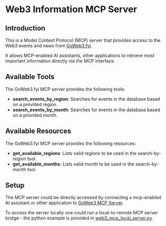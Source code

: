 # Web3 Information MCP Server

## Introduction

This is a Model Context Protocol (MCP) server that provides access to the Web3 events and news from [GoWeb3.fyi](https://goweb3.fyi).

It allows MCP-enabled AI assistants, other applications to retrieve most important information directly via the MCP interface.

## Available Tools
The GoWeb3.fyi MCP server provides the following tools:
-  **search_events_by_region**: Searches for events in the database based on a provided region.
- **search_events_by_month**: Searches for events in the database based on a provided month.

## Available Resources
The GoWeb3.fyi MCP server provides the following resources:
- **get_available_regions**: Lists valid regions to be used in the search-by-region tool.
- **get_available_months**: Lists valid month to be used in the search-by-month tool.

## Setup

The MCP server could be directly accessed by connecting a mcp-enabled AI assistant or other application to [GoWeb3 MCP Server](https://mcp.goweb3.fyi/mcp). 

To access the server locally one could run a local-to-remote MCP server bridge - the python example is provided in [web3_mcp_local_server.py](web3_mcp_local_server.py).

